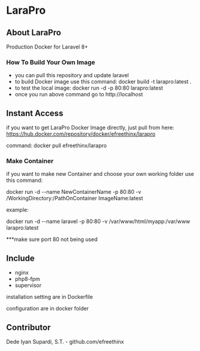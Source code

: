 # LaraPro


## About LaraPro

Production Docker for Laravel 8+


### How To Build Your Own Image
- you can pull this repository and update laravel
- to build Docker image use this command: docker build -t larapro:latest .
- to test the local image: docker run -d -p 80:80 larapro:latest
- once you run above command go to http://localhost


## Instant Access

if you want to get LaraPro Docker Image directly, just pull from here:
https://hub.docker.com/repository/docker/efreethinx/larapro

command: docker pull efreethinx/larapro

### Make Container

if you want to make new Container and choose your own working folder use this command:

docker run -d --name NewContainerName -p 80:80 -v /WorkingDirectory:/PathOnContainer ImageName:latest

example:

docker run -d --name laravel -p 80:80 -v /var/www/html/myapp:/var/www larapro:latest

***make sure port 80 not being used

## Include
- nginx
- php8-fpm
- supervisor

installation setting are in Dockerfile

configuration are in docker folder

## Contributor

Dede Iyan Supardi, S.T. - github.com/efreethinx
